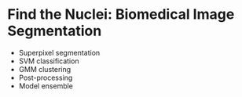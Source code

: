 # Find the Nuclei: Biomedical Image Segmentation

- Superpixel segmentation
- SVM classification
- GMM clustering
- Post-processing
- Model ensemble
